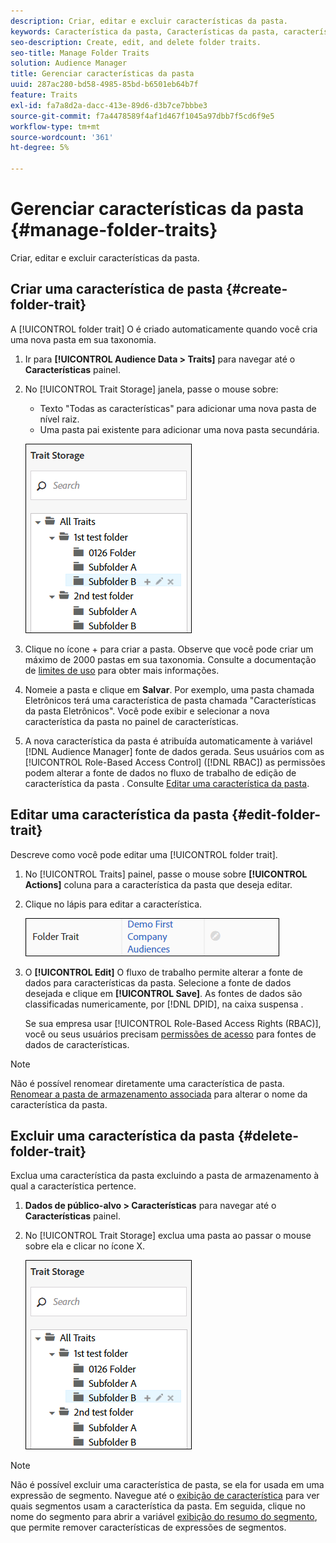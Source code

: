 ```yaml
---
description: Criar, editar e excluir características da pasta.
keywords: Característica da pasta, Características da pasta, características da pasta, característica da pasta
seo-description: Create, edit, and delete folder traits.
seo-title: Manage Folder Traits
solution: Audience Manager
title: Gerenciar características da pasta
uuid: 287ac280-bd58-4985-85bd-b6501eb64b7f
feature: Traits
exl-id: fa7a8d2a-dacc-413e-89d6-d3b7ce7bbbe3
source-git-commit: f7a4478589f4af1d467f1045a97dbb7f5cd6f9e5
workflow-type: tm+mt
source-wordcount: '361'
ht-degree: 5%

---
```


# Gerenciar características da pasta {#manage-folder-traits}

Criar, editar e excluir características da pasta.

## Criar uma característica de pasta {#create-folder-trait}

A [!UICONTROL folder trait] O é criado automaticamente quando você cria uma nova pasta em sua taxonomia.

<!-- create-folder-trait.xml -->

1. Ir para **[!UICONTROL Audience Data > Traits]** para navegar até o **Características** painel.
1. No [!UICONTROL Trait Storage] janela, passe o mouse sobre:

   * Texto &quot;Todas as características&quot; para adicionar uma nova pasta de nível raiz.
   * Uma pasta pai existente para adicionar uma nova pasta secundária.

   ![](assets/folder_traits_create.PNG)

1. Clique no ícone + para criar a pasta. Observe que você pode criar um máximo de 2000 pastas em sua taxonomia. Consulte a documentação de [limites de uso](../../features/administration/usage-limits.md) para obter mais informações.
1. Nomeie a pasta e clique em **Salvar**. Por exemplo, uma pasta chamada Eletrônicos terá uma característica de pasta chamada &quot;Características da pasta Eletrônicos&quot;. Você pode exibir e selecionar a nova característica da pasta no painel de características.
1. A nova característica da pasta é atribuída automaticamente à variável [!DNL Audience Manager] fonte de dados gerada. Seus usuários com as [!UICONTROL Role-Based Access Control] ([!DNL RBAC]) as permissões podem alterar a fonte de dados no fluxo de trabalho de edição de característica da pasta . Consulte [Editar uma característica da pasta](../../features/traits/manage-folder-traits.md#edit-folder-trait).

## Editar uma característica da pasta {#edit-folder-trait}

Descreve como você pode editar uma [!UICONTROL folder trait].

<!-- edit-folder-trait.xml -->

1. No [!UICONTROL Traits] painel, passe o mouse sobre **[!UICONTROL Actions]** coluna para a característica da pasta que deseja editar.
1. Clique no lápis para editar a característica.

   ![](assets/folder_traits_edit_border.png)

1. O **[!UICONTROL Edit]** O fluxo de trabalho permite alterar a fonte de dados para características da pasta. Selecione a fonte de dados desejada e clique em **[!UICONTROL Save]**. As fontes de dados são classificadas numericamente, por [!DNL DPID], na caixa suspensa .

   Se sua empresa usar [!UICONTROL Role-Based Access Rights (RBAC)], você ou seus usuários precisam [permissões de acesso](../../features/traits/about-folder-traits.md#role-based-access-controls) para fontes de dados de características.

>[!NOTE]
>
>Não é possível renomear diretamente uma característica de pasta. [Renomear a pasta de armazenamento associada](../../features/traits/trait-storage.md#rename-delete-trait-storage-folder) para alterar o nome da característica da pasta.

## Excluir uma característica da pasta {#delete-folder-trait}

Exclua uma característica da pasta excluindo a pasta de armazenamento à qual a característica pertence.

<!-- delete-folder-trait.xml -->

1. **Dados de público-alvo > Características** para navegar até o **Características** painel.
1. No [!UICONTROL Trait Storage] exclua uma pasta ao passar o mouse sobre ela e clicar no ícone X.

   ![Resultado da etapa](assets/folder_traits_create.PNG)

>[!NOTE]
>
>Não é possível excluir uma característica de pasta, se ela for usada em uma expressão de segmento. Navegue até o [exibição de característica](../../features/traits/trait-details-page.md) para ver quais segmentos usam a característica da pasta. Em seguida, clique no nome do segmento para abrir a variável [exibição do resumo do segmento](../../features/segments/segment-summary-view.md), que permite remover características de expressões de segmentos.
